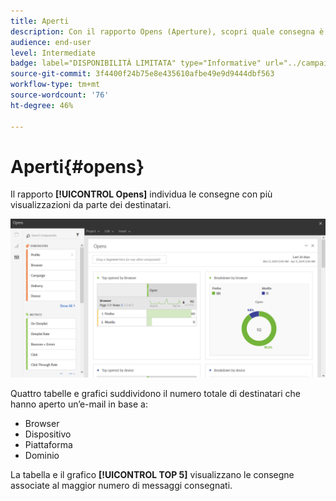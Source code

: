 ```yaml
---
title: Aperti
description: Con il rapporto Opens (Aperture), scopri quale consegna è stata più visualizzata in base a vari criteri.
audience: end-user
level: Intermediate
badge: label="DISPONIBILITÀ LIMITATA" type="Informative" url="../campaign-standard-migration-home.md" tooltip="Limitato agli utenti Campaign Standard migrati"
source-git-commit: 3f4400f24b75e8e435610afbe49e9d9444dbf563
workflow-type: tm+mt
source-wordcount: '76'
ht-degree: 46%

---
```


# Aperti{#opens}

Il rapporto **[!UICONTROL Opens]** individua le consegne con più visualizzazioni da parte dei destinatari.

![](assets/delivery_reports_opens.png)

Quattro tabelle e grafici suddividono il numero totale di destinatari che hanno aperto un’e-mail in base a:

* Browser
* Dispositivo
* Piattaforma
* Dominio

La tabella e il grafico **[!UICONTROL TOP 5]** visualizzano le consegne associate al maggior numero di messaggi consegnati.
